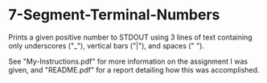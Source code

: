 # 7-Segment-Terminal-Numbers

Prints a given positive number to STDOUT using 3 lines of text containing only underscores ("_"), vertical bars ("|"), and spaces (" "). 

See "My-Instructions.pdf" for more information on the assignment I was given, and "README.pdf" for a report detailing how this was accomplished.

